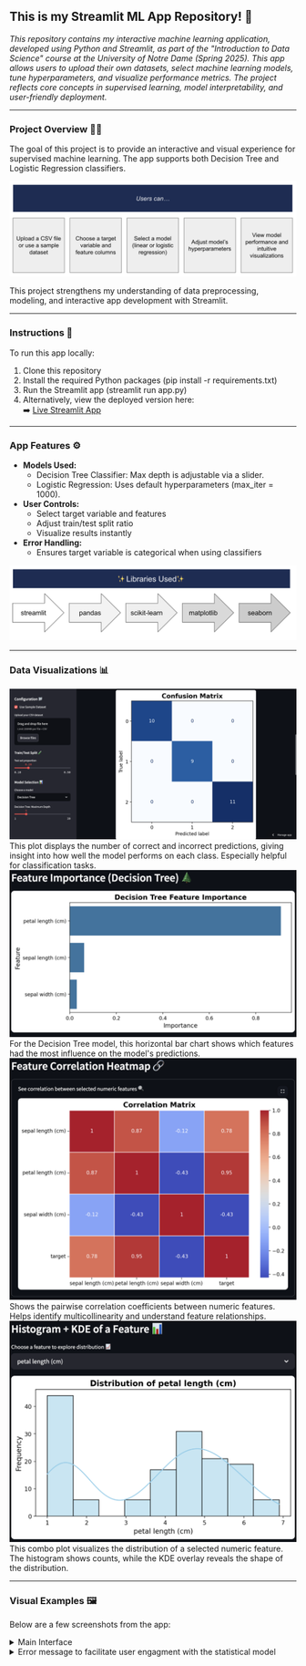 ## This is my Streamlit ML App Repository! 🤖
<em>This repository contains my interactive machine learning application, developed using Python and Streamlit, as part of the "Introduction to Data Science" course at the University of Notre Dame (Spring 2025). This app allows users to upload their own datasets, select machine learning models, tune hyperparameters, and visualize performance metrics. The project reflects core concepts in supervised learning, model interpretability, and user-friendly deployment.</em>
___
### Project Overview 🧑🏻
The goal of this project is to provide an interactive and visual experience for supervised machine learning. The app supports both Decision Tree and Logistic Regression classifiers. 

<img src="https://github.com/marceloguzmanaguirre/GUZMANAGUIRRE-Data-Science-Portfolio/blob/main/MLStreamlitApp/1.png"/>

This project strengthens my understanding of data preprocessing, modeling, and interactive app development with Streamlit.

___
### Instructions 🧭
To run this app locally:

1. Clone this repository
2. Install the required Python packages (pip install -r requirements.txt)
3. Run the Streamlit app (streamlit run app.py)
4. Alternatively, view the deployed version here:  
➡️ [Live Streamlit App](https://guzmanaguirre-data-science-portfolio-egpxyvdq5txsrvalakeby2.streamlit.app/)
___
### App Features ⚙️
- **Models Used:**
  - Decision Tree Classifier: Max depth is adjustable via a slider.
  - Logistic Regression: Uses default hyperparameters (max_iter = 1000).
- **User Controls:**
  - Select target variable and features
  - Adjust train/test split ratio
  - Visualize results instantly
- **Error Handling:**
  - Ensures target variable is categorical when using classifiers
 
<img src="https://github.com/marceloguzmanaguirre/GUZMANAGUIRRE-Data-Science-Portfolio/blob/main/MLStreamlitApp/2.png"/>

___
### Data Visualizations 📊

<img src="https://github.com/marceloguzmanaguirre/GUZMANAGUIRRE-Data-Science-Portfolio/blob/main/MLStreamlitApp/3.png"/>
This plot displays the number of correct and incorrect predictions, giving insight into how well the model performs on each class. Especially helpful for classification tasks.

<img src="https://github.com/marceloguzmanaguirre/GUZMANAGUIRRE-Data-Science-Portfolio/blob/main/MLStreamlitApp/4.png"/>
For the Decision Tree model, this horizontal bar chart shows which features had the most influence on the model's predictions.

<img src="https://github.com/marceloguzmanaguirre/GUZMANAGUIRRE-Data-Science-Portfolio/blob/main/MLStreamlitApp/5.png"/>
Shows the pairwise correlation coefficients between numeric features. Helps identify multicollinearity and understand feature relationships.

<img src="https://github.com/marceloguzmanaguirre/GUZMANAGUIRRE-Data-Science-Portfolio/blob/main/MLStreamlitApp/6.png"/>
This combo plot visualizes the distribution of a selected numeric feature. The histogram shows counts, while the KDE overlay reveals the shape of the distribution.

___
### Visual Examples 🖼️
Below are a few screenshots from the app:

<details><summary>Main Interface</summary>
<img src="https://github.com/marceloguzmanaguirre/GUZMANAGUIRRE-Data-Science-Portfolio/blob/main/MLStreamlitApp/7.png"/>
</details>

<details><summary>Error message to facilitate user engagment with the statistical model</summary>
<img src="https://github.com/marceloguzmanaguirre/GUZMANAGUIRRE-Data-Science-Portfolio/blob/main/MLStreamlitApp/8.png"/>
</details>

